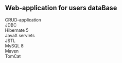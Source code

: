 <h2>Web-application for users dataBase</h2>

CRUD-application<br>
JDBC<br>
Hibernate 5<br>
JavaX servlets<br>
JSTL<br>
MySQL 8<br>
Maven<br>
TomCat